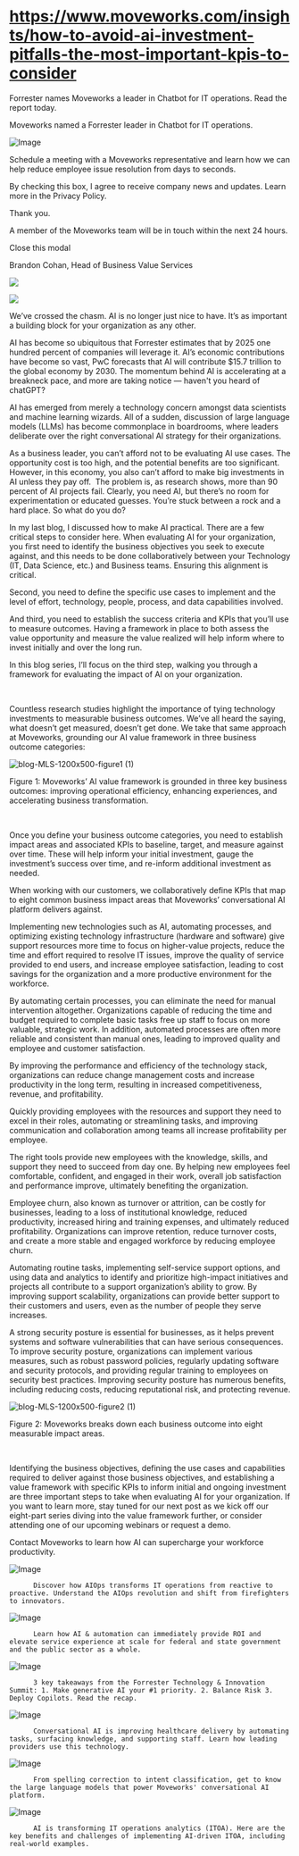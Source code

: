 # https://www.moveworks.com/insights/how-to-avoid-ai-investment-pitfalls-the-most-important-kpis-to-consider

Forrester names Moveworks a leader in Chatbot for IT operations. Read the report today.

Moveworks named a Forrester leader in Chatbot for IT operations. 

![Image](https://www.moveworks.com/hubfs/img/site/qr-demo.png)

Schedule a meeting with a Moveworks representative and learn how we can help reduce employee issue resolution from days to seconds.

By checking this box, I agree to receive company news and updates. Learn more in the Privacy Policy.

Thank you.

A member of the Moveworks team will be in touch within the next 24 hours.



  Close this modal
  



Brandon Cohan, Head of Business Value Services


![](https://www.moveworks.com/hubfs/measuring-ai-value-2.jpg)

![](https://www.moveworks.com/hubfs/measuring-ai-value-2.jpg)

We’ve crossed the chasm. AI is no longer just nice to have. It’s as important a building block for your organization as any other. 

AI has become so ubiquitous that Forrester estimates that by 2025 one hundred percent of companies will leverage it. AI’s economic contributions have become so vast, PwC forecasts that AI will contribute $15.7 trillion to the global economy by 2030. The momentum behind AI is accelerating at a breakneck pace, and more are taking notice — haven't you heard of chatGPT?

AI has emerged from merely a technology concern amongst data scientists and machine learning wizards. All of a sudden, discussion of large language models (LLMs) has become commonplace in boardrooms, where leaders deliberate over the right conversational AI strategy for their organizations.

As a business leader, you can’t afford not to be evaluating AI use cases. The opportunity cost is too high, and the potential benefits are too significant. However, in this economy, you also can’t afford to make big investments in AI unless they pay off.  The problem is, as research shows, more than 90 percent of AI projects fail. Clearly, you need AI, but there’s no room for experimentation or educated guesses. You’re stuck between a rock and a hard place. So what do you do?

In my last blog, I discussed how to make AI practical. There are a few critical steps to consider here. When evaluating AI for your organization, you first need to identify the business objectives you seek to execute against, and this needs to be done collaboratively between your Technology (IT, Data Science, etc.) and Business teams. Ensuring this alignment is critical.

Second, you need to define the specific use cases to implement and the level of effort, technology, people, process, and data capabilities involved.

And third, you need to establish the success criteria and KPIs that you’ll use to measure outcomes. Having a framework in place to both assess the value opportunity and measure the value realized will help inform where to invest initially and over the long run. 

In this blog series, I’ll focus on the third step, walking you through a framework for evaluating the impact of AI on your organization. 

 

Countless research studies highlight the importance of tying technology investments to measurable business outcomes. We’ve all heard the saying, what doesn’t get measured, doesn’t get done. We take that same approach at Moveworks, grounding our AI value framework in three business outcome categories:



![blog-MLS-1200x500-figure1 (1)](https://www.moveworks.com/hs-fs/hubfs/blog-MLS-1200x500-figure1%20(1).png?width=760&height=317&name=blog-MLS-1200x500-figure1%20(1).png)

Figure 1: Moveworks’ AI value framework is grounded in three key business outcomes: improving operational efficiency, enhancing experiences, and accelerating business transformation.

 

Once you define your business outcome categories, you need to establish impact areas and associated KPIs to baseline, target, and measure against over time. These will help inform your initial investment, gauge the investment’s success over time, and re-inform additional investment as needed. 

When working with our customers, we collaboratively define KPIs that map to eight common business impact areas that Moveworks’ conversational AI platform delivers against.

Implementing new technologies such as AI, automating processes, and optimizing existing technology infrastructure (hardware and software) give support resources more time to focus on higher-value projects, reduce the time and effort required to resolve IT issues, improve the quality of service provided to end users, and increase employee satisfaction, leading to cost savings for the organization and a more productive environment for the workforce.

By automating certain processes, you can eliminate the need for manual intervention altogether. Organizations capable of reducing the time and budget required to complete basic tasks free up staff to focus on more valuable, strategic work. In addition, automated processes are often more reliable and consistent than manual ones, leading to improved quality and employee and customer satisfaction. 

By improving the performance and efficiency of the technology stack, organizations can reduce change management costs and increase productivity in the long term, resulting in increased competitiveness, revenue, and profitability.

Quickly providing employees with the resources and support they need to excel in their roles, automating or streamlining tasks, and improving communication and collaboration among teams all increase profitability per employee.

The right tools provide new employees with the knowledge, skills, and support they need to succeed from day one. By helping new employees feel comfortable, confident, and engaged in their work, overall job satisfaction and performance improve, ultimately benefiting the organization.

Employee churn, also known as turnover or attrition, can be costly for businesses, leading to a loss of institutional knowledge, reduced productivity, increased hiring and training expenses, and ultimately reduced profitability. Organizations can improve retention, reduce turnover costs, and create a more stable and engaged workforce by reducing employee churn.

Automating routine tasks, implementing self-service support options, and using data and analytics to identify and prioritize high-impact initiatives and projects all contribute to a support organization’s ability to grow. By improving support scalability, organizations can provide better support to their customers and users, even as the number of people they serve increases.

A strong security posture is essential for businesses, as it helps prevent systems and software vulnerabilities that can have serious consequences. To improve security posture, organizations can implement various measures, such as robust password policies, regularly updating software and security protocols, and providing regular training to employees on security best practices. Improving security posture has numerous benefits, including reducing costs, reducing reputational risk, and protecting revenue.



![blog-MLS-1200x500-figure2 (1)](https://www.moveworks.com/hs-fs/hubfs/blog-MLS-1200x500-figure2%20(1).png?width=760&height=317&name=blog-MLS-1200x500-figure2%20(1).png)

Figure 2: Moveworks breaks down each business outcome into eight measurable impact areas.

 

Identifying the business objectives, defining the use cases and capabilities required to deliver against those business objectives, and establishing a value framework with specific KPIs to inform initial and ongoing investment are three important steps to take when evaluating AI for your organization. If you want to learn more, stay tuned for our next post as we kick off our eight-part series diving into the value framework further, or consider attending one of our upcoming webinars or request a demo.

Contact  Moveworks to learn how AI can supercharge your workforce productivity.

![Image](https://www.moveworks.com/hs-fs/hubfs/AIOps-featured-image.png?length=50&name=AIOps-featured-image.png)


          Discover how AIOps transforms IT operations from reactive to proactive. Understand the AIOps revolution and shift from firefighters to innovators.
        

![Image](https://www.moveworks.com/hs-fs/hubfs/Public-Sector-Convo-AI.png?length=50&name=Public-Sector-Convo-AI.png)


          Learn how AI & automation can immediately provide ROI and elevate service experience at scale for federal and state government and the public sector as a whole.
        

![Image](https://www.moveworks.com/hs-fs/hubfs/Forrester%20T%26I%20%281%29.png?length=50&name=Forrester%20T&I%20%281%29.png)


          3 key takeaways from the Forrester Technology & Innovation Summit: 1. Make generative AI your #1 priority. 2. Balance Risk 3. Deploy Copilots. Read the recap.
        

![Image](https://www.moveworks.com/hs-fs/hubfs/healthcare-test.png?length=50&name=healthcare-test.png)


          Conversational AI is improving healthcare delivery by automating tasks, surfacing knowledge, and supporting staff. Learn how leading providers use this technology.
        

![Image](https://www.moveworks.com/hs-fs/hubfs/Moveworks_LLM_Feature.png?length=50&name=Moveworks_LLM_Feature.png)


          From spelling correction to intent classification, get to know the large language models that power Moveworks' conversational AI platform.
        

![Image](https://www.moveworks.com/hs-fs/hubfs/ITOA_feature.png?length=50&name=ITOA_feature.png)


          AI is transforming IT operations analytics (ITOA). Here are the key benefits and challenges of implementing AI-driven ITOA, including real-world examples.
        

